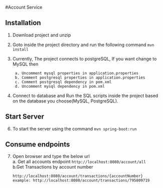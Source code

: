 #Account Service

## Installation

1. Download project and unzip
2. Goto inside the project directory and run the following command
   ```mvn install```
3. Currently, The project connects to postgreSQL, If you want change to MySQL then 
	```
	 a. Uncomment mysql properties in application.properties 
	 b. Comment postgresql properties in application.properties
	 c. Comment postgresql dependency in pom.xml
	 d. Uncomment mysql dependency in pom.xml
	 ```

5. Connect to database and Run the SQL scripts inside the project based on the database you choose(MySQL, PostgreSQL).

## Start Server
6. To start the server using the command ```mvn spring-boot:run```

## Consume endpoints

7. Open browser and type the below url <br /> 
    a. Get all accounts endpoint 
    ```http://localhost:8080/account/all``` <br /> 
    b.Get Transactions by account number <br /> 
    ```
    http://localhost:8080/account/transactions/{accountNumber}
    example: http://localhost:8080/account/transactions/795809719
    ```
